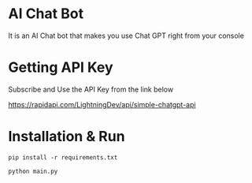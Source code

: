 # AI Chat Bot
It is an AI Chat bot that makes you use Chat GPT right from your console

# Getting API Key

Subscribe and Use the API Key from the link below

https://rapidapi.com/LightningDev/api/simple-chatgpt-api

# Installation & Run
`pip install -r requirements.txt`

`python main.py`
